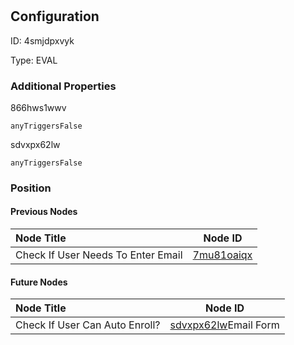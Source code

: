 # 
## Configuration
ID:  4smjdpxvyk

Type: EVAL 







### Additional Properties
866hws1wwv
```string 
anyTriggersFalse
```


sdvxpx62lw
```string 
anyTriggersFalse
```





### Position

#### Previous Nodes
| Node Title | Node ID |
| :------------- | ------------ |
| Check If User Needs To Enter Email | [7mu81oaiqx](./7mu81oaiqx.md) | 
 
 #### Future Nodes
| Node Title | Node ID |
| :------------- | ------------ |
| Check If User Can Auto Enroll? |[sdvxpx62lw](./sdvxpx62lw.md)Email Form |[bvogh6r954](./bvogh6r954.md) | 